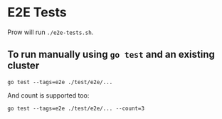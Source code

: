# E2E Tests

Prow will run `./e2e-tests.sh`. 

## To run manually using `go test` and an existing cluster 

```shell
go test --tags=e2e ./test/e2e/...
```

And count is supported too:

```shell
go test --tags=e2e ./test/e2e/... --count=3
```